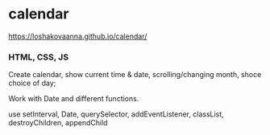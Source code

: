 # calendar

https://loshakovaanna.github.io/calendar/

### HTML, CSS, JS

Create calendar, show current time & date, scrolling/changing month, shoce choice of day;

Work with Date and different functions.


use setInterval, Date, querySelector, addEventListener, classList, destroyChildren, appendChild
